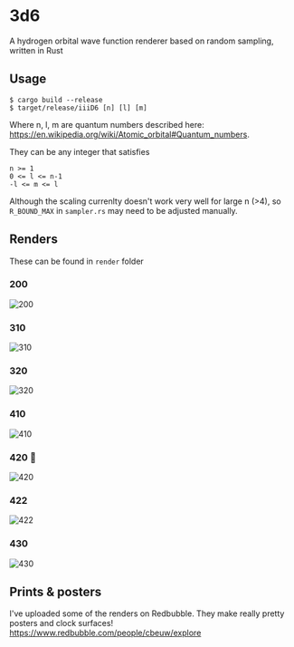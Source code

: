 # 3d6
A hydrogen orbital wave function renderer based on random sampling, written in Rust

## Usage
```
$ cargo build --release
$ target/release/iiiD6 [n] [l] [m]
```

Where n, l, m are quantum numbers described here: https://en.wikipedia.org/wiki/Atomic_orbital#Quantum_numbers. 

They can be any integer that satisfies
```
n >= 1
0 <= l <= n-1
-l <= m <= l
```
Although the scaling currenlty doesn't work very well for large n (>4), so `R_BOUND_MAX` in `sampler.rs` may need to be adjusted manually.

## Renders
These can be found in `render` folder
### 200
![200](https://github.com/cbeuw/iiiD6/blob/master/render/200.png)
### 310
![310](https://github.com/cbeuw/iiiD6/blob/master/render/310.png)
### 320
![320](https://github.com/cbeuw/iiiD6/blob/master/render/320.png)
### 410
![410](https://github.com/cbeuw/iiiD6/blob/master/render/410.png)
### 420 🌳
![420](https://github.com/cbeuw/iiiD6/blob/master/render/420.png)
### 422
![422](https://github.com/cbeuw/iiiD6/blob/master/render/422.png)
### 430
![430](https://github.com/cbeuw/iiiD6/blob/master/render/430.png)

## Prints & posters
I've uploaded some of the renders on Redbubble. They make really pretty posters and clock surfaces! https://www.redbubble.com/people/cbeuw/explore

